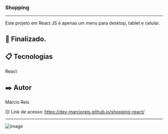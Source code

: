 ### Shopping

---

Este projeto em React JS é apenas um menu para desktop, tablet e celular.

## 🚀 Finalizado.

## 📋 Tecnologias
React

## ✒️ Autor
Márcio Reis

😊 Link de acesso: https://dev-marcioreis.github.io/shopping-react/

---
![image](https://user-images.githubusercontent.com/122680054/215291232-e65b908e-6fdd-4eae-bdcb-15d831269c3d.png)
